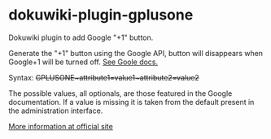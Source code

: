 # dokuwiki-plugin-gplusone

Dokuwiki plugin to add Google "+1" button.

Generate the "+1"  button using the Google API, button will disappears when Google+1 will be turned off. [See Goole docs.](https://developers.google.com/+/web/+1button) 

Syntax: ~~GPLUSONE~attribute1=value1~attribute2=value2~~

The possible values, all optionals, are those featured in the Google documentation. If a value is missing it is taken from 
the default present in the administration interface.

[More information at official site](http://www.eiroca.net/doku_gplusone)
